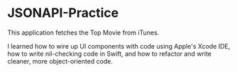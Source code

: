 # JSONAPI-Practice

This application fetches the Top Movie from iTunes.

I learned how to wire up UI components with code using Apple's Xcode IDE, how to write nil-checking code in Swift, and how to refactor and write cleaner, more object-oriented code.
